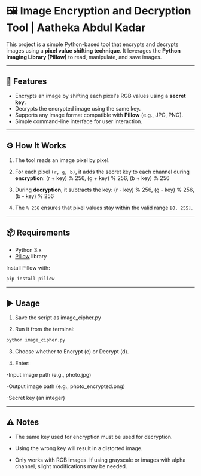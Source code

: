 # 🖼️ Image Encryption and Decryption Tool | Aatheka Abdul Kadar

This project is a simple Python-based tool that encrypts and decrypts images using a **pixel value shifting technique**. It leverages the **Python Imaging Library (Pillow)** to read, manipulate, and save images.

---

## 🔐 Features

- Encrypts an image by shifting each pixel's RGB values using a **secret key**.
- Decrypts the encrypted image using the same key.
- Supports any image format compatible with **Pillow** (e.g., JPG, PNG).
- Simple command-line interface for user interaction.

---

## ⚙️ How It Works

1. The tool reads an image pixel by pixel.
2. For each pixel `(r, g, b)`, it adds the secret key to each channel during **encryption**:
(r + key) % 256, (g + key) % 256, (b + key) % 256

3. During **decryption**, it subtracts the key:
(r - key) % 256, (g - key) % 256, (b - key) % 256

4. The `% 256` ensures that pixel values stay within the valid range `[0, 255]`.

---

## 📦 Requirements

- Python 3.x
- [Pillow](https://pypi.org/project/Pillow/) library

Install Pillow with:

```bash
pip install pillow
```

---

## ▶️ Usage

1. Save the script as image_cipher.py

2. Run it from the terminal:

```bash
python image_cipher.py
```

3. Choose whether to Encrypt (e) or Decrypt (d).

4. Enter:

-Input image path (e.g., photo.jpg)

-Output image path (e.g., photo_encrypted.png)

-Secret key (an integer)


---

## ⚠️ Notes

- The same key used for encryption must be used for decryption.

- Using the wrong key will result in a distorted image.

- Only works with RGB images. If using grayscale or images with alpha channel, slight modifications may be needed.
